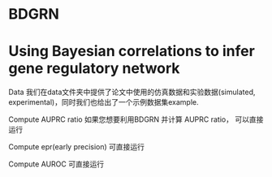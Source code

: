 # BDGRN
# Using Bayesian correlations to infer gene regulatory network

Data
我们在data文件夹中提供了论文中使用的仿真数据和实验数据(simulated, experimental)，同时我们也给出了一个示例数据集example.

Compute AUPRC ratio
如果您想要利用BDGRN 并计算 AUPRC ratio， 可以直接运行

Compute epr(early precision)
可直接运行

Compute AUROC 
可直接运行




